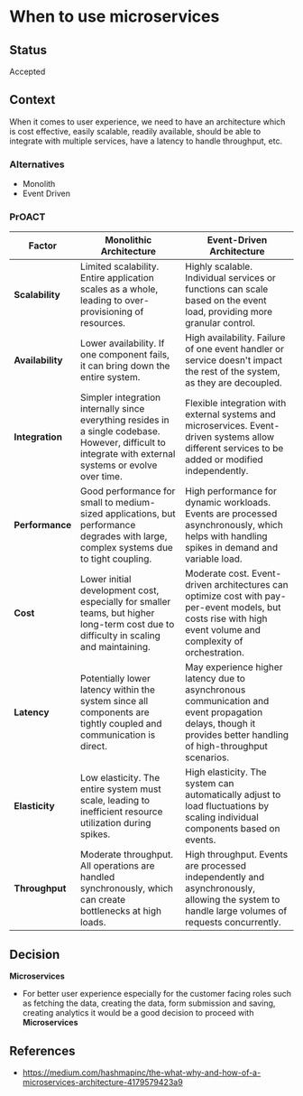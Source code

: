 # When to use microservices

## Status
Accepted

## Context
When it comes to user experience, we need to have an architecture which is cost effective, easily scalable, readily available, should be able to integrate with multiple services, have a latency to handle throughput, etc.

### Alternatives
* Monolith
* Event Driven

### PrOACT
| Factor         | **Monolithic Architecture**                               | **Event-Driven Architecture**                                   |
| -------------- | --------------------------------------------------------- | ----------------------------------------------------------------|
| **Scalability**| Limited scalability. Entire application scales as a whole, leading to over-provisioning of resources. | Highly scalable. Individual services or functions can scale based on the event load, providing more granular control. |
| **Availability**| Lower availability. If one component fails, it can bring down the entire system. | High availability. Failure of one event handler or service doesn't impact the rest of the system, as they are decoupled. |
| **Integration**| Simpler integration internally since everything resides in a single codebase. However, difficult to integrate with external systems or evolve over time. | Flexible integration with external systems and microservices. Event-driven systems allow different services to be added or modified independently. |
| **Performance**| Good performance for small to medium-sized applications, but performance degrades with large, complex systems due to tight coupling. | High performance for dynamic workloads. Events are processed asynchronously, which helps with handling spikes in demand and variable load. |
| **Cost**       | Lower initial development cost, especially for smaller teams, but higher long-term cost due to difficulty in scaling and maintaining. | Moderate cost. Event-driven architectures can optimize cost with pay-per-event models, but costs rise with high event volume and complexity of orchestration. |
| **Latency**    | Potentially lower latency within the system since all components are tightly coupled and communication is direct. | May experience higher latency due to asynchronous communication and event propagation delays, though it provides better handling of high-throughput scenarios. |
| **Elasticity** | Low elasticity. The entire system must scale, leading to inefficient resource utilization during spikes. | High elasticity. The system can automatically adjust to load fluctuations by scaling individual components based on events. |
| **Throughput** | Moderate throughput. All operations are handled synchronously, which can create bottlenecks at high loads. | High throughput. Events are processed independently and asynchronously, allowing the system to handle large volumes of requests concurrently. |

## Decision
**Microservices**
* For better user experience especially for the customer facing roles such as fetching the data, creating the data, form submission and saving, creating analytics it would be a good decision to proceed with **Microservices**

## References
* https://medium.com/hashmapinc/the-what-why-and-how-of-a-microservices-architecture-4179579423a9